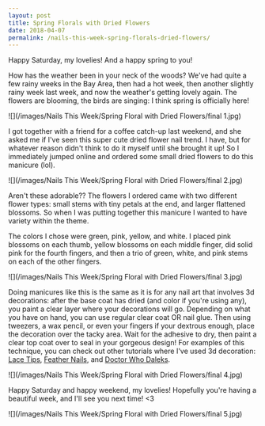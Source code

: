 ```yaml
---
layout: post
title: Spring Florals with Dried Flowers
date: 2018-04-07
permalink: /nails-this-week-spring-florals-dried-flowers/
---
```


Happy Saturday, my lovelies! And a happy spring to you!

How has the weather been in your neck of the woods? We've had quite a few rainy weeks in the Bay Area, then had a hot week, then another slightly rainy week last week, and now the weather's getting lovely again. The flowers are blooming, the birds are singing: I think spring is officially here!

![](/images/Nails This Week/Spring Floral with Dried Flowers/final 1.jpg)

I got together with a friend for a coffee catch-up last weekend, and she asked me if I've seen this super cute dried flower nail trend. I have, but for whatever reason didn't think to do it myself until she brought it up! So I immediately jumped online and ordered some small dried flowers to do this manicure (lol).

![](/images/Nails This Week/Spring Floral with Dried Flowers/final 2.jpg)

Aren't these adorable?? The flowers I ordered came with two different flower types: small stems with tiny petals at the end, and larger flattened blossoms. So when I was putting together this manicure I wanted to have variety within the theme.

The colors I chose were green, pink, yellow, and white. I placed pink blossoms on each thumb, yellow blossoms on each middle finger, did solid pink for the fourth fingers, and then a trio of green, white, and pink stems on each of the other fingers.

![](/images/Nails This Week/Spring Floral with Dried Flowers/final 3.jpg)

Doing manicures like this is the same as it is for any nail art that involves 3d decorations: after the base coat has dried (and color if you're using any), you paint a clear layer where your decorations will go. Depending on what you have on hand, you can use regular clear coat OR nail glue. Then using tweezers, a wax pencil, or even your fingers if your dextrous enough, place the decoration over the tacky area. Wait for the adhesive to dry, then paint a clear top coat over to seal in your gorgeous design! For examples of this technique, you can check out other tutorials where I've used 3d decoration: [Lace Tips](/tutorial-lace-tips/), [Feather Nails](/tutorial-feather-nails/), and [Doctor Who Daleks](/fandom-inspired-doctor-who-daleks/).

![](/images/Nails This Week/Spring Floral with Dried Flowers/final 4.jpg)

Happy Saturday and happy weekend, my lovelies! Hopefully you're having a beautiful week, and I'll see you next time! <3

![](/images/Nails This Week/Spring Floral with Dried Flowers/final 5.jpg)